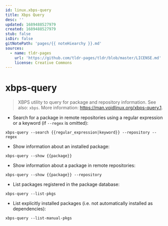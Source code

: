 ```yaml
---
id: linux.xbps-query
title: Xbps Query
desc: ''
updated: 1689488527979
created: 1689488527979
stub: false
isDir: false
gitNotePath: 'pages/{{ noteHiearchy }}.md'
sources:
  - name: tldr-pages
    url: 'https://github.com/tldr-pages/tldr/blob/master/LICENSE.md'
    license: Creative Commons
---
```

# xbps-query

> XBPS utility to query for package and repository information.
> See also: `xbps`.
> More information: <https://man.voidlinux.org/xbps-query.1>.

- Search for a package in remote repositories using a regular expression or a keyword (if `--regex` is omitted):

`xbps-query --search {{regular_expression|keyword}} --repository --regex`

- Show information about an installed package:

`xbps-query --show {{package}}`

- Show information about a package in remote repositories:

`xbps-query --show {{package}} --repository`

- List packages registered in the package database:

`xbps-query --list-pkgs`

- List explicitly installed packages (i.e. not automatically installed as dependencies):

`xbps-query --list-manual-pkgs`

